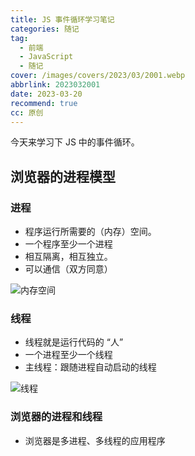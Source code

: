 ```yaml
---
title: JS 事件循环学习笔记
categories: 随记
tag:
  - 前端
  - JavaScript
  - 随记
cover: /images/covers/2023/03/2001.webp
abbrlink: 2023032001
date: 2023-03-20
recommend: true
cc: 原创
---
```


今天来学习下 JS 中的事件循环。

## 浏览器的进程模型

### 进程

- 程序运行所需要的（内存）空间。
- 一个程序至少一个进程
- 相互隔离，相互独立。
- 可以通信（双方同意）

![内存空间](/images/post_images/20230320-b09f3c7e9f944bfa8f8daacbeab89520.webp)


### 线程

- 线程就是运行代码的 “人”
- 一个进程至少一个线程
- 主线程：跟随进程自动启动的线程

![线程](/images/post_images/20230320-78143c0adde64e2ebe655bc36849c73d.webp)






### 浏览器的进程和线程

- 浏览器是多进程、多线程的应用程序
